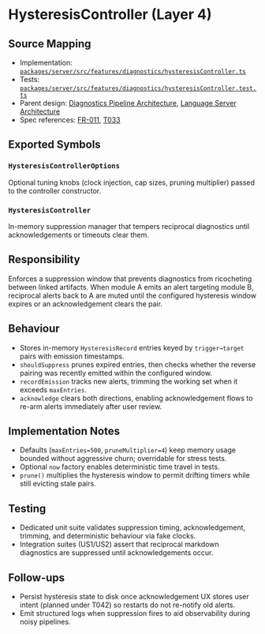# HysteresisController (Layer 4)

## Source Mapping
- Implementation: [`packages/server/src/features/diagnostics/hysteresisController.ts`](../../../packages/server/src/features/diagnostics/hysteresisController.ts)
- Tests: [`packages/server/src/features/diagnostics/hysteresisController.test.ts`](../../../packages/server/src/features/diagnostics/hysteresisController.test.ts)
- Parent design: [Diagnostics Pipeline Architecture](../../layer-3/diagnostics-pipeline.mdmd.md), [Language Server Architecture](../../layer-3/language-server-architecture.mdmd.md)
- Spec references: [FR-011](../../../specs/001-link-aware-diagnostics/spec.md#functional-requirements), [T033](../../../specs/001-link-aware-diagnostics/tasks.md)

## Exported Symbols

### `HysteresisControllerOptions`
Optional tuning knobs (clock injection, cap sizes, pruning multiplier) passed to the controller constructor.

### `HysteresisController`
In-memory suppression manager that tempers reciprocal diagnostics until acknowledgements or timeouts clear them.

## Responsibility
Enforces a suppression window that prevents diagnostics from ricocheting between linked artifacts. When module A emits an alert targeting module B, reciprocal alerts back to A are muted until the configured hysteresis window expires or an acknowledgement clears the pair.

## Behaviour
- Stores in-memory `HysteresisRecord` entries keyed by `trigger→target` pairs with emission timestamps.
- `shouldSuppress` prunes expired entries, then checks whether the reverse pairing was recently emitted within the configured window.
- `recordEmission` tracks new alerts, trimming the working set when it exceeds `maxEntries`.
- `acknowledge` clears both directions, enabling acknowledgement flows to re-arm alerts immediately after user review.

## Implementation Notes
- Defaults (`maxEntries=500`, `pruneMultiplier=4`) keep memory usage bounded without aggressive churn; overridable for stress tests.
- Optional `now` factory enables deterministic time travel in tests.
- `prune()` multiplies the hysteresis window to permit drifting timers while still evicting stale pairs.

## Testing
- Dedicated unit suite validates suppression timing, acknowledgement, trimming, and deterministic behaviour via fake clocks.
- Integration suites (US1/US2) assert that reciprocal markdown diagnostics are suppressed until acknowledgements occur.

## Follow-ups
- Persist hysteresis state to disk once acknowledgement UX stores user intent (planned under T042) so restarts do not re-notify old alerts.
- Emit structured logs when suppression fires to aid observability during noisy pipelines.

